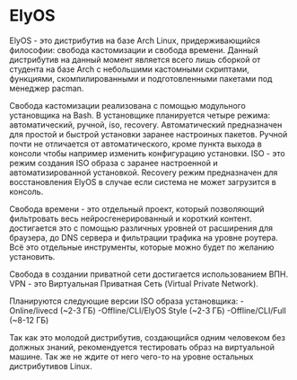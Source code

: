 # ElyOS

ElyOS - это дистрибутив на базе Arch Linux, придерживающийся философии: свобода кастомизации и свобода времени. Данный дистрибутив на данный момент является всего лишь сборкой от студента на базе Arch с небольшими кастомными скриптами, функциями, скомпилированными и подготовленными пакетами под менеджер pacman.

Свобода кастомизации реализована с помощью модульного установщика на Bash. В установщике планируется четыре режима: автоматический, ручной, iso, recovery. Автоматический предназначен для простой и быстрой установки заранее настроиных пакетов. Ручной почти не отличается от автоматического, кроме пункта выхода в консоли чтобы например изменить конфигурацию установки. ISO - это режим создания ISO образа с заранее настроенной и автоматизированной установкой. Recovery режим предназначен для восстановления ElyOS в случае если система не может загрузится в консоль.

Свобода времени - это отдельный проект, который позволяющий фильтровать весь нейросгенерированный и короткий контент. достигается это с помощью различных уровней от расширения для браузера, до DNS сервера и фильтрации трафика на уровне роутера. Всё это отдельные инструменты, которые можно будет по желанию установить.

Свобода в создании приватной сети достигается использованием ВПН. VPN - это Виртуальная Приватная Сеть (Virtual Private Network).

Планируются следующие версии ISO образа установщика: -Online/livecd (~2-3 ГБ) -Offline/CLI/ElyOS Style (~2-3 ГБ) -Offline/CLI/Full (~8-12 ГБ)

Так как это молодой дистрибутив, создающийся одним человеком без должных знаний, рекомендуется тестировать образ на виртуальной машине. Так же не ждите от него чего-то на уровне остальных дистрибутивов Linux.
